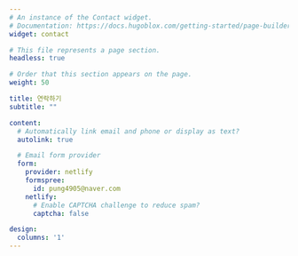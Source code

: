 ```yaml
---
# An instance of the Contact widget.
# Documentation: https://docs.hugoblox.com/getting-started/page-builder/
widget: contact

# This file represents a page section.
headless: true

# Order that this section appears on the page.
weight: 50

title: 연락하기
subtitle: ""

content:
  # Automatically link email and phone or display as text?
  autolink: true

  # Email form provider
  form:
    provider: netlify
    formspree:
      id: pung4905@naver.com
    netlify:
      # Enable CAPTCHA challenge to reduce spam?
      captcha: false

design:
  columns: '1'
---
```

